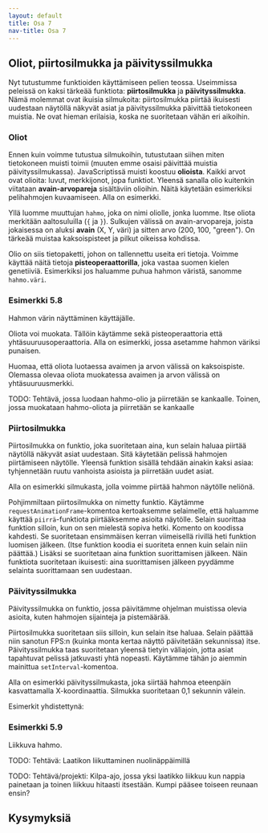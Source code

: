 ```yaml
---
layout: default
title: Osa 7
nav-title: Osa 7
---
```


## Oliot, piirtosilmukka ja päivityssilmukka

Nyt tutustumme funktioiden käyttämiseen pelien teossa.
Useimmissa peleissä on kaksi tärkeää funktiota: <b>piirtosilmukka</b> ja <b>päivityssilmukka</b>.
Nämä molemmat ovat ikuisia silmukoita:
piirtosilmukka piirtää ikuisesti uudestaan näytöllä näkyvät asiat ja
päivityssilmukka päivittää tietokoneen muistia.
Ne ovat hieman erilaisia, koska ne suoritetaan vähän eri aikoihin.

### Oliot

Ennen kuin voimme tutustua silmukoihin, tutustutaan siihen miten tietokoneen muisti toimii
(muuten emme osaisi päivittää muistia päivityssilmukassa).
JavaScriptissä muisti koostuu <b>olioista</b>.
Kaikki arvot ovat olioita: luvut, merkkijonot, jopa funktiot.
Yleensä sanalla olio kuitenkin viitataan <b>avain-arvopareja</b> sisältäviin olioihin.
Näitä käytetään esimerkiksi pelihahmojen kuvaamiseen.
Alla on esimerkki.

<script>codeExample(
`const hahmo = {
	X: 200,
	Y: 100,
	väri: "green",
} `,"javascript");</script>

Yllä luomme muuttujan <code>hahmo</code>, joka on nimi oliolle, jonka luomme. Itse oliota merkitään aaltosuluilla (<code>{</code> ja <code>}</code>). Sulkujen välissä on avain-arvopareja, joista jokaisessa on aluksi <b>avain</b> (X, Y, väri) ja sitten arvo (200, 100, "green"). On tärkeää muistaa kaksoispisteet ja pilkut oikeissa kohdissa.

Olio on siis tietopaketti, johon on tallennettu useita eri tietoja.
Voimme käyttää näitä tietoja <b>pisteoperaattorilla</b>, joka vastaa suomen kielen genetiiviä.
Esimerkiksi jos haluamme puhua hahmon väristä, sanomme <code>hahmo.väri</code>.

<div class="codebox example">
	<h3>Esimerkki 5.8</h3>
	<p>
	Hahmon värin näyttäminen käyttäjälle.
	</p>
	<script>
		addEditor(
`<script>
	const hahmo = {
		X: 20,
		Y: 10,
		väri: "green",
	}

	alert("Hahmon väri on: " + hahmo.väri)
${closeScript}`
		);
	</script>
</div>

Oliota voi muokata. Tällöin käytämme sekä pisteoperaattoria että yhtäsuuruusoperaattoria.
Alla on esimerkki, jossa asetamme hahmon väriksi punaisen.

<script>codeExample(
`hahmo.väri = "red"`,"javascript");</script>

Huomaa, että oliota luotaessa avaimen ja arvon välissä on kaksoispiste.
Olemassa olevaa oliota muokatessa avaimen ja arvon välissä on yhtäsuuruusmerkki.

TODO: Tehtävä, jossa luodaan hahmo-olio ja piirretään se kankaalle. Toinen, jossa muokataan hahmo-oliota ja piirretään se kankaalle

### Piirtosilmukka

Piirtosilmukka on funktio, joka suoritetaan aina, kun selain haluaa piirtää näytöllä näkyvät asiat uudestaan.
Sitä käytetään pelissä hahmojen piirtämiseen näytölle.
Yleensä funktion sisällä tehdään ainakin kaksi asiaa:
tyhjennetään ruutu vanhoista asioista ja piirretään uudet asiat.

Alla on esimerkki silmukasta, jolla voimme piirtää hahmon näytölle neliönä.

<script>codeExample(
`function piirrä() {
	// Tyhjennetään ruutu
	piirtäjä.clearRect(0, 0, kangas.width, kangas.height)
	
	// Piirretään hahmo
	piirtäjä.fillStyle = hahmo.väri
	piirtäjä.fillRect(hahmo.X, hahmo.Y, 10, 10)
	
	// Pyydetään selainta piirtämään samat asiat kohta uudestaan
	requestAnimationFrame(piirrä)
}

// Pyydetään selainta piirtämään asiat ensimmäisen kerran
requestAnimationFrame(piirrä) `,"javascript");</script>

Pohjimmiltaan piirtosilmukka on nimetty funktio.
Käytämme <code>requestAnimationFrame</code>-komentoa kertoaksemme selaimelle,
että haluamme käyttää <code>piirrä</code>-funktiota piirtääksemme asioita näytölle.
Selain suorittaa funktion silloin, kun on sen mielestä sopiva hetki.
Komento on koodissa kahdesti.
Se suoritetaan ensimmäisen kerran viimeisellä rivillä heti funktion luomisen jälkeen.
(Itse funktion koodia ei suoriteta ennen kuin selain niin päättää.)
Lisäksi se suoritetaan aina funktion suorittamisen jälkeen.
Näin funktiota suoritetaan ikuisesti: aina suorittamisen jälkeen pyydämme selainta suorittamaan sen uudestaan.

### Päivityssilmukka

Päivityssilmukka on funktio, jossa päivitämme ohjelman muistissa olevia asioita, kuten hahmojen sijainteja ja pistemäärää.

Piirtosilmukka suoritetaan siis silloin, kun selain itse haluaa.
Selain päättää niin sanotun FPS:n (kuinka monta kertaa näyttö päivitetään sekunnissa) itse.
Päivityssilmukka taas suoritetaan yleensä tietyin väliajoin, jotta asiat tapahtuvat pelissä jatkuvasti yhtä nopeasti.
Käytämme tähän jo aiemmin mainittua <code>setInterval</code>-komentoa.

Alla on esimerkki päivityssilmukasta, joka siirtää hahmoa eteenpäin kasvattamalla X-koordinaattia.
Silmukka suoritetaan 0,1 sekunnin välein.

<script>codeExample(
`setInterval(() => {
	hahmo.X += 1
}, 100) `,"javascript");</script>

<p>
Esimerkit yhdistettynä:

<div class="codebox example">
	<h3>Esimerkki 5.9</h3>
	<p>
	Liikkuva hahmo.
	</p>
	<script>
		addEditor(
`<canvas
	id = kangas
	style = background-color:beige;></canvas>
<script>
	const hahmo = {
		X: 20,
		Y: 10,
		väri: "green",
	}

	var piirtäjä = kangas.getContext("2d")

	function piirrä() {
		// Tyhjennetään ruutu
		piirtäjä.clearRect(0, 0, kangas.width, kangas.height)
		
		// Piirretään hahmo
		piirtäjä.fillStyle = hahmo.väri
		piirtäjä.fillRect(hahmo.X, hahmo.Y, 10, 10)
		
		// Pyydetään selainta piirtämään samat asiat kohta uudestaan
		requestAnimationFrame(piirrä)
	}

	// Pyydetään selainta piirtämään asiat ensimmäisen kerran
	requestAnimationFrame(piirrä)

	setInterval(() => {
		hahmo.X += 1
	}, 100)
${closeScript}`
		);
	</script>
</div>

TODO: Tehtävä: Laatikon liikuttaminen nuolinäppäimillä

TODO: Tehtävä/projekti: Kilpa-ajo, jossa yksi laatikko liikkuu kun nappia painetaan ja toinen liikkuu hitaasti itsestään. Kumpi pääsee toiseen reunaan ensin?

## Kysymyksiä

<div id="lisäfunktiokysymykset"></div>

<script>createQuestionnaire({
	id: "lisäfunktiokysymykset",
	questions: [
		{
			text: "Mitä päivityssilmukka tekee?",
			alternatives: [
				{ text: "Piirtää hahmot ruudulle (\"päivittää\" näytön)" },
				{ text: "Sitä kutsutaan aina, kun käyttäjä painaa nappia tai klikkaa hiirellä" },
				{ text: "Se päivittää tasaisin väliajoin olioiden tietoja muistissa", correct: true },
			]
		},
		{
			text: "Kuinka usein piirtosilmukka suoritetaan?",
			alternatives: [
				{ text: "Ohjelmoija päättää sen itse" },
				{ text: "Selain päättää sen", correct: true },
				{ text: "24 kertaa sekunnissa" },
			]
		},
		{
			text: "Miksi piirtosilmukassa on kaksi kertaa requestAnimationFrame?",
			alternatives: [
				{ text: "Jotta asiat piirrettäisiin kaksi kertaa nopeammin" },
				{ text: "Funktion ulkopuolella oleva suorittaa funktion ensimmäisen kerran, sisällä oleva sen jälkeen", correct: true },
				{ text: "Kaikki selaimet eivät tue vain yhtä, joten yhteensopivuuden vuoksi niitä on oltava kaksi" },
			]
		}
	]
})</script>